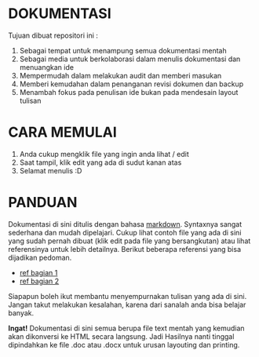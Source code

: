 DOKUMENTASI
===========

Tujuan dibuat repositori ini :

1.	Sebagai tempat untuk menampung semua dokumentasi mentah
2.	Sebagai media untuk berkolaborasi dalam menulis dokumentasi
	dan menuangkan ide
3.	Mempermudah dalam melakukan audit dan memberi masukan
4.	Memberi kemudahan dalam penanganan revisi dokumen dan backup
5.	Menambah fokus pada penulisan ide bukan pada mendesain layout tulisan


CARA MEMULAI
============

1.	Anda cukup mengklik file yang ingin anda lihat / edit
2.	Saat tampil, klik edit yang ada di sudut kanan atas
3.	Selamat menulis :D


PANDUAN
=======

Dokumentasi di sini ditulis dengan bahasa [markdown][md]. Syntaxnya
sangat sederhana dan mudah dipelajari. Cukup lihat contoh file yang
ada di sini yang sudah pernah dibuat (klik edit pada file yang
bersangkutan) atau lihat referensinya untuk
lebih detailnya. Berikut beberapa referensi yang bisa
dijadikan pedoman.
-	[ref bagian 1][ref1] 
-	[ref bagian 2][ref2]

Siapapun boleh ikut membantu menyempurnakan tulisan yang ada di sini.
Jangan takut melakukan kesalahan, karena dari sanalah anda bisa belajar
banyak.

__Ingat!__ Dokumentasi di sini semua berupa file text mentah yang
kemudian akan dikonversi ke HTML secara langsung. Jadi Hasilnya
nanti tinggal dipindahkan ke file .doc atau .docx untuk urusan
layouting dan printing.


[md]:	http://daringfireball.net/projects/markdown
[ref1]:	http://daringfireball.net/projects/markdown/syntax
[ref2]:	https://github.com/adam-p/markdown-here/wiki/Markdown-Cheatsheet
